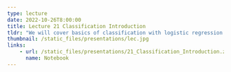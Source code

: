 ```yaml
---
type: lecture
date: 2022-10-26T8:00:00
title: Lecture 21 Classification Introduction
tldr: "We will cover basics of classification with logistic regression algorithm"
thumbnail: /static_files/presentations/lec.jpg
links: 
    - url: /static_files/presentations/21_Classification_Introduction.zip
      name: Notebook
---
```


